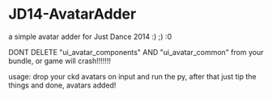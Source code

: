 # JD14-AvatarAdder
a simple avatar adder for Just Dance 2014 :) ;) :0

DONT DELETE "ui_avatar_components" AND "ui_avatar_common" from your bundle, or game will crash!!!!!!!

usage:
drop your ckd avatars on input and run the py, after that just tip the things and done, avatars added!
